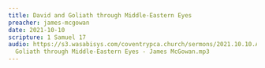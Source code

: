 ```yaml
---
title: David and Goliath through Middle-Eastern Eyes
preacher: james-mcgowan
date: 2021-10-10
scripture: 1 Samuel 17
audio: https://s3.wasabisys.com/coventrypca.church/sermons/2021.10.10.A David and
  Goliath through Middle-Eastern Eyes - James McGowan.mp3
---
```

